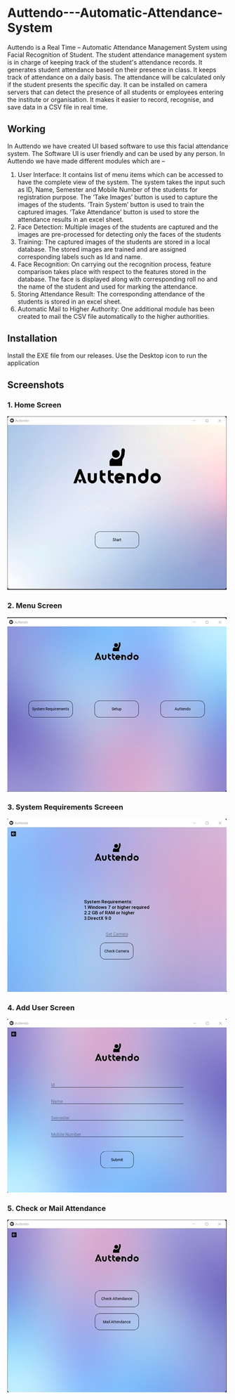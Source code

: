 # Auttendo---Automatic-Attendance-System

Auttendo is a Real Time – Automatic Attendance Management System using Facial Recognition of Student. The student attendance management system is in charge of keeping track of the student's attendance records. It generates student attendance based on their presence in class. It keeps track of attendance on a daily basis. The attendance will be calculated only if the student presents the specific day.
It can be installed on camera servers that can detect the presence of all students or employees entering the institute or organisation. It makes it easier to record, recognise, and save data in a CSV file in real time.

## Working

In Auttendo we have created UI based software to use this facial attendance system. The Software UI is user friendly and can be used by any person. In Auttendo we have made different modules which are – 
1.	User Interface: It contains list of menu items which can be accessed to have the complete view of the system. The system takes the input such as ID, Name, Semester and Mobile Number of the students for registration purpose. The ‘Take Images’ button is used to capture the images of the students. ‘Train System’ button is used to train the captured images. ‘Take Attendance’ button is used to store the attendance results in an excel sheet. 
2.	Face Detection: Multiple images of the students are captured and the images are pre-processed for detecting only the faces of the students
3.	Training: The captured images of the students are stored in a local database. The stored images are trained and are assigned corresponding labels such as Id and name.
4.	Face Recognition: On carrying out the recognition process, feature comparison takes place with respect to the features stored in the database. The face is displayed along with corresponding roll no and the name of the student and used for marking the attendance.
5.	Storing Attendance Result: The corresponding attendance of the students is stored in an excel sheet.
6.	Automatic Mail to Higher Authority: One additional module has been created to mail the CSV file automatically to the higher authorities.


## Installation

Install the EXE file from our releases.
Use the Desktop icon to run the application

## Screenshots
### 1. Home Screen
![App Screenshot](https://github.com/nullbite-coder/Auttendo-Code/blob/main/screenshots/01.jpg)
### 2. Menu Screen
![App Screenshot](https://github.com/nullbite-coder/Auttendo-Code/blob/main/screenshots/02.jpg)
### 3. System Requirements Screeen
![App Screenshot](https://github.com/nullbite-coder/Auttendo-Code/blob/main/screenshots/03.jpg)
### 4. Add User Screen
![App Screenshot](https://github.com/nullbite-coder/Auttendo-Code/blob/main/screenshots/04.jpg)
### 5. Check or Mail Attendance
![App Screenshot](https://github.com/nullbite-coder/Auttendo-Code/blob/main/screenshots/05.jpg)

